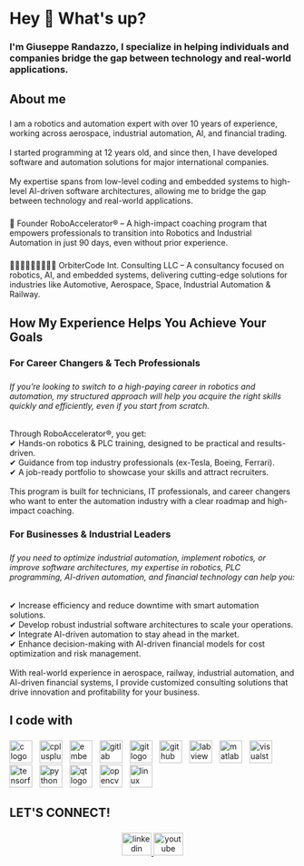 <h1 align="left">Hey 👋 What's up?</h1>

###

<h3 align="left">I'm Giuseppe Randazzo, I specialize in helping individuals and companies bridge the gap between technology and real-world applications.</h3>

###

<h4 align="left"></h4>

###

<h2 align="left">About me</h2>

###

<p align="left">I am a robotics and automation expert with over 10 years of experience, working across aerospace, industrial automation, AI, and financial trading. <br><br>I started programming at 12 years old, and since then, I have developed software and automation solutions for major international companies. <br><br>My expertise spans from low-level coding and embedded systems to high-level AI-driven software architectures, allowing me to bridge the gap between technology and real-world applications.</p>

###

<p align="left">🤖 Founder RoboAccelerator® – A high-impact coaching program that empowers professionals to transition into Robotics and Industrial Automation in just 90 days, even without prior experience.</p>

###

<p align="left">👨🏻‍💻👨🏻‍💻👨🏻‍💻 OrbiterCode Int. Consulting LLC – A consultancy focused on robotics, AI, and embedded systems, delivering cutting-edge solutions for industries like Automotive, Aerospace, Space, Industrial Automation & Railway.</p>

###

<h2 align="left">How My Experience Helps You Achieve Your Goals</h2>

###

<h3 align="left">For Career Changers & Tech Professionals</h3>

###

<h6 align="left">If you’re looking to switch to a high-paying career in robotics and automation, my structured approach will help you acquire the right skills quickly and efficiently, even if you start from scratch.</h6>

###

<p align="left">Through RoboAccelerator®, you get:<br>✔ Hands-on robotics & PLC training, designed to be practical and results-driven.<br>✔ Guidance from top industry professionals (ex-Tesla, Boeing, Ferrari).<br>✔ A job-ready portfolio to showcase your skills and attract recruiters.<br><br>This program is built for technicians, IT professionals, and career changers who want to enter the automation industry with a clear roadmap and high-impact coaching.</p>

###

<h3 align="left">For Businesses & Industrial Leaders</h3>

###

<h6 align="left">If you need to optimize industrial automation, implement robotics, or improve software architectures, my expertise in robotics, PLC programming, AI-driven automation, and financial technology can help you:</h6>

###

<p align="left">✔ Increase efficiency and reduce downtime with smart automation solutions.<br>✔ Develop robust industrial software architectures to scale your operations.<br>✔ Integrate AI-driven automation to stay ahead in the market.<br>✔ Enhance decision-making with AI-driven financial models for cost optimization and risk management.<br><br>With real-world experience in aerospace, railway, industrial automation, and AI-driven financial systems, I provide customized consulting solutions that drive innovation and profitability for your business.</p>

###

<h2 align="left">I code with</h2>

###

<div align="left">
  <img src="https://cdn.jsdelivr.net/gh/devicons/devicon/icons/c/c-original.svg" height="40" alt="c logo"  />
  <img width="5" />
  <img src="https://cdn.jsdelivr.net/gh/devicons/devicon/icons/cplusplus/cplusplus-original.svg" height="40" alt="cplusplus logo"  />
  <img width="5" />
  <img src="https://cdn.jsdelivr.net/gh/devicons/devicon/icons/embeddedc/embeddedc-original.svg" height="40" alt="embeddedc logo"  />
  <img width="5" />
  <img src="https://cdn.jsdelivr.net/gh/devicons/devicon/icons/gitlab/gitlab-original.svg" height="40" alt="gitlab logo"  />
  <img width="5" />
  <img src="https://cdn.jsdelivr.net/gh/devicons/devicon/icons/git/git-original.svg" height="40" alt="git logo"  />
  <img width="5" />
  <img src="https://cdn.jsdelivr.net/gh/devicons/devicon/icons/github/github-original.svg" height="40" alt="github logo"  />
  <img width="5" />
  <img src="https://cdn.jsdelivr.net/gh/devicons/devicon/icons/labview/labview-original.svg" height="40" alt="labview logo"  />
  <img width="5" />
  <img src="https://cdn.jsdelivr.net/gh/devicons/devicon/icons/matlab/matlab-original.svg" height="40" alt="matlab logo"  />
  <img width="5" />
  <img src="https://cdn.jsdelivr.net/gh/devicons/devicon/icons/visualstudio/visualstudio-plain.svg" height="40" alt="visualstudio logo"  />
  <img width="5" />
  <img src="https://cdn.jsdelivr.net/gh/devicons/devicon/icons/tensorflow/tensorflow-original.svg" height="40" alt="tensorflow logo"  />
  <img width="5" />
  <img src="https://cdn.jsdelivr.net/gh/devicons/devicon/icons/python/python-original.svg" height="40" alt="python logo"  />
  <img width="5" />
  <img src="https://cdn.jsdelivr.net/gh/devicons/devicon/icons/qt/qt-original.svg" height="40" alt="qt logo"  />
  <img width="5" />
  <img src="https://cdn.jsdelivr.net/gh/devicons/devicon/icons/opencv/opencv-original.svg" height="40" alt="opencv logo"  />
  <img width="5" />
  <img src="https://cdn.jsdelivr.net/gh/devicons/devicon/icons/linux/linux-original.svg" height="40" alt="linux logo"  />
</div>

###

<h2 align="left">LET'S CONNECT!</h2>

###

<div align="center">
  <a href="www.linkedin.com/in/giusepperandazzo91" target="_blank">
    <img src="https://raw.githubusercontent.com/maurodesouza/profile-readme-generator/master/src/assets/icons/social/linkedin/default.svg" width="52" height="40" alt="linkedin logo"  />
  </a>
  <a href="https://www.youtube.com/@giusepperandazzo91" target="_blank">
    <img src="https://raw.githubusercontent.com/maurodesouza/profile-readme-generator/master/src/assets/icons/social/youtube/default.svg" width="52" height="40" alt="youtube logo"  />
  </a>
</div>

###
